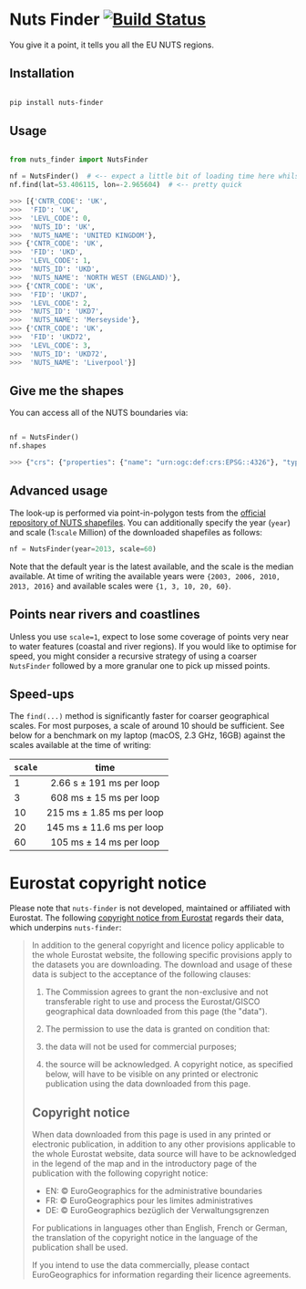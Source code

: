 # Nuts Finder [![Build Status](https://travis-ci.com/nestauk/nuts_finder.svg?branch=master)](https://travis-ci.com/nestauk/nuts_finder)

You give it a point, it tells you all the EU NUTS regions.

## Installation

```bash

pip install nuts-finder
```

## Usage

```python

from nuts_finder import NutsFinder

nf = NutsFinder()  # <-- expect a little bit of loading time here whilst it downloads some shapefiles
nf.find(lat=53.406115, lon=-2.965604)  # <-- pretty quick

>>> [{'CNTR_CODE': 'UK',
>>>  'FID': 'UK',
>>>  'LEVL_CODE': 0,
>>>  'NUTS_ID': 'UK',
>>>  'NUTS_NAME': 'UNITED KINGDOM'},
>>> {'CNTR_CODE': 'UK',
>>>  'FID': 'UKD',
>>>  'LEVL_CODE': 1,
>>>  'NUTS_ID': 'UKD',
>>>  'NUTS_NAME': 'NORTH WEST (ENGLAND)'},
>>> {'CNTR_CODE': 'UK',
>>>  'FID': 'UKD7',
>>>  'LEVL_CODE': 2,
>>>  'NUTS_ID': 'UKD7',
>>>  'NUTS_NAME': 'Merseyside'},
>>> {'CNTR_CODE': 'UK',
>>>  'FID': 'UKD72',
>>>  'LEVL_CODE': 3,
>>>  'NUTS_ID': 'UKD72',
>>>  'NUTS_NAME': 'Liverpool'}]
```

## Give me the shapes

You can access all of the NUTS boundaries via:

```python

nf = NutsFinder()
nf.shapes

>>> {"crs": {"properties": {"name": "urn:ogc:def:crs:EPSG::4326"}, "type": "name"}, "features": [{"geometry": {"coordinates": [[[16.107, 50.662], [16.333, 50.592], [16.58, 50.143], [15.438, 50.11], [15.147, 50.523], [15.42, 50.5], [15.584, 50.627], [15.535, 50.779], [16.107, 50.662]]], "type": "Polygon"}, "id": "CZ052", "properties": {"CNTR_CODE": "CZ", "FID": "CZ052", "LEVL_CODE": 3, "NUTS_ID": "CZ052", "NUTS_NAME": "Kr\\u00e1lov\\u00e9hradeck\\u00fd kraj"}, "type": "Feature"}, ...}
```

## Advanced usage

The look-up is performed via point-in-polygon tests from the [official repository of NUTS shapefiles](https://ec.europa.eu/eurostat/web/gisco/geodata/reference-data/administrative-units-statistical-units/nuts). You can additionally specify the year (`year`) and scale (1:`scale` Million) of the downloaded shapefiles as follows:

```python
nf = NutsFinder(year=2013, scale=60)
```

Note that the default year is the latest available, and the scale is the median available. At time of writing the available years were `{2003, 2006, 2010, 2013, 2016}` and available scales were `{1, 3, 10, 20, 60}`.

## Points near rivers and coastlines

Unless you use `scale=1`, expect to lose some coverage of points very near to water features (coastal and river regions). If you would like to optimise for speed, you might consider a recursive strategy of using a coarser `NutsFinder` followed by a more granular one to pick up missed points.

## Speed-ups

The `find(...)` method is significantly faster for coarser geographical scales. For most purposes, a scale of around 10 should be sufficient. See below for a benchmark on my laptop (macOS, 2.3 GHz, 16GB) against the scales available at the time of writing:

| `scale`  | time                      |
| ---------|:-------------------------:|
| 1        | 2.66 s ± 191 ms per loop  |
| 3        | 608 ms ± 15 ms per loop   |
| 10       | 215 ms ± 1.85 ms per loop |
| 20       | 145 ms ± 11.6 ms per loop |
| 60       | 105 ms ± 14 ms per loop   |


# Eurostat copyright notice

Please note that `nuts-finder` is not developed, maintained or affiliated with Eurostat. The following [copyright notice from Eurostat](https://ec.europa.eu/eurostat/web/gisco/geodata/reference-data/administrative-units-statistical-units) regards their data, which underpins `nuts-finder`:

> In addition to the general copyright and licence policy applicable to the whole Eurostat website, the following specific provisions apply to the datasets you are downloading. The download and usage of these data is subject to the acceptance of the following clauses:
>
>  1. The Commission agrees to grant the non-exclusive and not transferable right to use and process the Eurostat/GISCO geographical data downloaded from this page (the "data").
> 
>  2. The permission to use the data is granted on condition that:
> 
>   1. the data will not be used for commercial purposes;
>   2. the source will be acknowledged. A copyright notice, as specified below, will have to be visible on any printed or electronic publication using the data downloaded from this page.
>
> Copyright notice
> ----------------
> 
> When data downloaded from this page is used in any printed or electronic publication, in addition to any other provisions applicable to the whole Eurostat website, data source will have to be acknowledged in the legend of the map and in the introductory page of the publication with the following copyright notice:
>
> * EN: © EuroGeographics for the administrative boundaries
> * FR: © EuroGeographics pour les limites administratives
> * DE: © EuroGeographics bezüglich der Verwaltungsgrenzen
>
> For publications in languages other than English, French or German, the translation of the copyright notice in the language of the publication shall be used.
>
> If you intend to use the data commercially, please contact EuroGeographics for information regarding their licence agreements.


